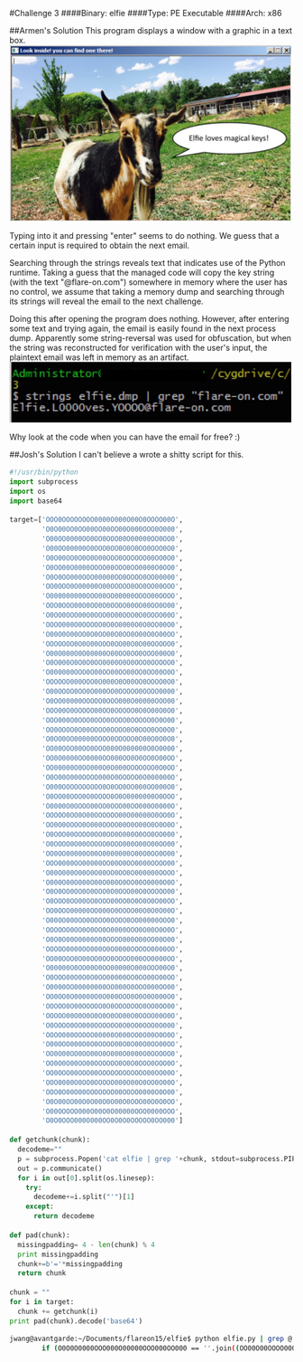 #Challenge 3
####Binary: elfie
####Type: PE Executable
####Arch: x86

##Armen's Solution
This program displays a window with a graphic in a text box.
<br><img src="imgs/chal3-Elfie.jpg" width="500"></br>

Typing into it and pressing "enter" seems to do nothing.  We guess that a certain input is required to obtain the next email.

Searching through the strings reveals text that indicates use of the Python runtime.  Taking a guess that the managed code will copy the key string (with the text "@flare-on.com") somewhere in memory where the user has no control, we assume that taking a memory dump and searching through its strings will reveal the email to the next challenge.

Doing this after opening the program does nothing.  However, after entering some text and trying again, the email is easily found in the next process dump.  Apparently some string-reversal was used for obfuscation, but when the string was reconstructed for verification with the user's input, the plaintext email was left in memory as an artifact.
<br><img src="imgs/chal3-Solved.jpg" width="500"></br>

Why look at the code when you can have the email for free? :)

##Josh's Solution
I can't believe a wrote a shitty script for this.
```python
#!/usr/bin/python
import subprocess
import os
import base64

target=['OOO0OOOOOOOO0000O000O00O0OOOO00O',
        'O0O00OO0OO00OO00OO00O000OOO0O000',
        'O00OO0000OO0OO0OOO00O00000OO0OO0',
        'O00OO00000O0OOO0OO0O0O0OO0OOO0O0',
        'O0O00OO0O0O0O00OOO0OOOOOO00OO0O0',
        'O0OO00O0000OOOO00OOO0OO0000O0OO0',
        'O0O0OO000OOO00000OO0OOOO0OO00000',
        'OO0OOO0O00000O00OOOOO0OO0OO00OOO',
        'O000000000OOO00OO00000OOOO00OOOO',
        'OOO0OOO00O0OO0O0OOOO00OO00OO0O00',
        'O0OO0OOO00O0OOO0O00OOO0O0OOOO00O',
        'OOOO000O0OOOOO0O0O0000O0O0OO00O0',
        'O00O0O00OO0O0OO00O0OO0O00O0O00OO',
        'OOOOOOO0O0O00OOO0OO00O0O00OOOOO0',
        'O00O000O0O00000O00OO0OO0OOO000O0',
        'O0O000O0O0O0OO0000O0O0OOO0OOOOO0',
        'O000000OOO0O00OO00OO00OO0OO00O0O',
        'OOOOOO000OOO0O000O0O00OO0OOOO0O0',
        'O00OOOO0OO0O000OO0OOOOO0OOOO0000',
        'O0OO00000OOOOO0OOO000O00000OOO00',
        'OOO00O0OOOOO00OO0OOOOO0O0O00O0O0',
        'OOO000O0OOO0OOO0OOOO0OOOOO0O0O00',
        'OO0OOOO0O00OOOO0OOOO0O0OOO0OO0O0',
        'O0OO0OO00000OOOO0OOOOO0O00O0O0O0',
        'OO00OOO00OO0OOO000O000000O0O0000',
        'OO0O0000OO0000OO000OO0O0OO0O00OO',
        'OO00000O0OO000O0O000OOOOOOO0O0OO',
        'O0O00O000OOOO000O0OOOOO0O000000O',
        'O000OOOOOOOOOO0O0OO0OO000OO000O0',
        'O0OO00OOO0O0OOOO0O0O0000000O0OOO',
        'O0000O0OOOO00OO0OOO00OO000O0000O',
        'OOOOO0OO0O00OOOOOO00O00000O0OO0O',
        'OO0O0OOOO0O000OOOO00O0O00O0O0O0O',
        'O0OOO00OOOO0OO0OO0O000O0OO0OO000',
        'O0OOOO0O00OOOOO0OOO000O00O00OO00',
        'OO0OO00000O00O0000000O00O0OO0O00',
        'OOO0000OO00000OO00O0OO0000OOOO00',
        'O00O000O00O0O00OO0OO0O000000OOOO',
        'O000O00O000O00O000O0OO00O0000O0O',
        'O0O0OO0OO0O0OOO0O0OOO00O0OOOOO00',
        'O0OOO0OO00OO0OOO00OO0O0O0O0O00OO',
        'OO0OOO00000OO000O0OOOO00O0O0O00O',
        'O00OO00OOO0OOOO0OOOO0OO00000OOO0',
        'OOOOOO0OO0O0OO0O0000OOO0O00O0O0O',
        'O0O0O00O0000O00OOOO000O00OO00O00',
        'OOOOO0000OO000O0O0000OOOOO0000OO',
        'OO00OOO0O00OO0OO0OOOO000OO0000OO',
        'O00000O0OO00O0OO00000O000OOO00O0',
        'O0OOO00O0O0O0OO00000OO0OO00O00OO',
        'O0000OO00000000OO000O0OOO000OO00',
        'OO0OO0O00000O0O000OOO0O0O0O000O0',
        'OOOOO0O00OOOOO0O0OOOOOOO0OO0OO00',
        'OOOOO00O0O0O0O0O0OO00O0OOOO00O0O',
        'O0OOOO0OO000OOOOOO0O0OO0OOO0O000',
        'OOOO000OOOOO00000O000OO0O00O0O0O',
        'O00OOO000O0O0OOOO00O0O00O0OO00OO',
        'OO0O00OO0OO00O0O000O0000O0OOOOO0',
        'OO0O0O00OO00OOOOOO0O0O0OOO0OOO0O',
        'OO0OOO00OOO00OOOOOOOOOOOO00OO00O',
        'OOO0000O0OO0OOOOO000O00O0OO0O00O',
        'OOO0O00O00OOOOOOO00OOOO0000O0O00',
        'O0O00OO00O0O00O0O00O0OOO00O0O0OO',
        'O00OOOOO000O00O0O00000OOO0000OOO',
        'O0O0OOO000O000OO0O0O0OOOOO0OO000']

def getchunk(chunk):
  decodeme=""
  p = subprocess.Popen('cat elfie | grep '+chunk, stdout=subprocess.PIPE,shell=True)
  out = p.communicate()
  for i in out[0].split(os.linesep):
    try:
      decodeme+=i.split("'")[1]
    except:
      return decodeme

def pad(chunk):
  missingpadding= 4 - len(chunk) % 4
  print missingpadding
  chunk+=b'='*missingpadding
  return chunk

chunk = ""
for i in target:
  chunk += getchunk(i)
print pad(chunk).decode('base64')
```

```bash
jwang@avantgarde:~/Documents/flareon15/elfie$ python elfie.py | grep @
        if (O0O0O0000OOO000O00000OOO000OO000 == ''.join((OO00O00OOOO00OO000O00OO0OOOO0000 for OO00O00OOOO00OO000O00OO0OOOO0000 in reversed('moc.no-eralf@OOOOY.sev0000L.eiflE')))):
```
